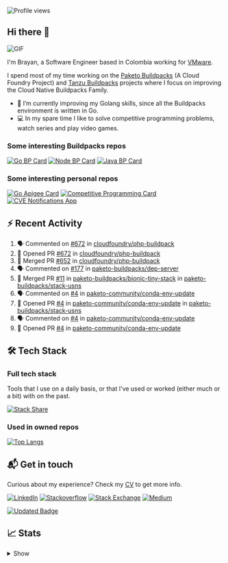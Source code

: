 ![Profile views](https://gpvc.arturio.dev/brayanhenao)

## Hi there 👋

<img alt="GIF" src="https://i.pinimg.com/originals/e4/26/70/e426702edf874b181aced1e2fa5c6cde.gif" />  


I'm Brayan, a Software Engineer based in Colombia working for [VMware](https://www.vmware.com/).

I spend most of my time working on the [Paketo Buildpacks](https://paketo.io/) (A Cloud Foundry Project)
and [Tanzu Buildpacks](https://tanzu.vmware.com/components/buildpacks) projects where I focus on improving the Cloud
Native Buildpacks Family.

- 🌱 I’m currently improving my Golang skills, since all the Buildpacks environment is written in Go.
- 💻 In my spare time I like to solve competitive programming problems, watch series and play video games.

### Some interesting Buildpacks repos

[![Go BP Card](https://github-readme-stats.vercel.app/api/pin/?username=paketo-buildpacks&repo=go&show_owner=true)](https://github.com/paketo-buildpacks/go)
[![Node BP Card](https://github-readme-stats.vercel.app/api/pin/?username=paketo-buildpacks&repo=nodejs&show_owner=true)](https://github.com/paketo-buildpacks/nodejs)
[![Java BP Card](https://github-readme-stats.vercel.app/api/pin/?username=paketo-buildpacks&repo=java&show_owner=true)](https://github.com/paketo-buildpacks/java)

### Some interesting personal repos

[![Go Apigee Card](https://github-readme-stats.vercel.app/api/pin/?username=brayanhenao&repo=go-apigee-edge)](https://github.com/brayanhenao/go-apigee-edge)
[![Competitive Programming Card](https://github-readme-stats.vercel.app/api/pin/?username=brayanhenao&repo=competitive-programming)](https://github.com/brayanhenao/competitive-programming)
[![CVE Notifications App](https://github-readme-stats.vercel.app/api/pin/?username=brayanhenao&repo=cve-notifications-app)](https://github.com/brayanhenao/cve-notifications-app)

## ⚡️ Recent Activity

<!--START_SECTION:activity-->

1. 🗣 Commented on [#672](https://github.com/cloudfoundry/php-buildpack/issues/672) in [cloudfoundry/php-buildpack](https://github.com/cloudfoundry/php-buildpack)
2. 💪 Opened PR [#672](https://github.com/cloudfoundry/php-buildpack/pull/672) in [cloudfoundry/php-buildpack](https://github.com/cloudfoundry/php-buildpack)
3. 🎉 Merged PR [#652](https://github.com/cloudfoundry/php-buildpack/pull/652) in [cloudfoundry/php-buildpack](https://github.com/cloudfoundry/php-buildpack)
4. 🗣 Commented on [#177](https://github.com/paketo-buildpacks/dep-server/issues/177) in [paketo-buildpacks/dep-server](https://github.com/paketo-buildpacks/dep-server)
5. 🎉 Merged PR [#11](https://github.com/paketo-buildpacks/bionic-tiny-stack/pull/11) in [paketo-buildpacks/bionic-tiny-stack](https://github.com/paketo-buildpacks/bionic-tiny-stack)
   in [paketo-buildpacks/stack-usns](https://github.com/paketo-buildpacks/stack-usns)
4. 🗣 Commented on [#4](https://github.com/paketo-community/conda-env-update/issues/4)
   in [paketo-community/conda-env-update](https://github.com/paketo-community/conda-env-update)
5. 💪 Opened PR [#4](https://github.com/paketo-community/conda-env-update/pull/4)
   in [paketo-community/conda-env-update](https://github.com/paketo-community/conda-env-update)
   in [paketo-buildpacks/stack-usns](https://github.com/paketo-buildpacks/stack-usns)
4. 🗣 Commented on [#4](https://github.com/paketo-community/conda-env-update/issues/4)
   in [paketo-community/conda-env-update](https://github.com/paketo-community/conda-env-update)
5. 💪 Opened PR [#4](https://github.com/paketo-community/conda-env-update/pull/4)
   in [paketo-community/conda-env-update](https://github.com/paketo-community/conda-env-update)

<!--END_SECTION:activity-->

## 🛠 Tech Stack

### Full tech stack

Tools that I use on a daily basis, or that I've used or worked (either much or a bit) with on the past.

[![Stack Share](https://img.shields.io/badge/Stack%20Share-0690FA.svg?&style=for-the-badge&logo=stackshare&logoColor=white)](https://stackshare.io/bhenao6/mystack)

### Used in owned repos

[![Top Langs](https://github-readme-stats.vercel.app/api/top-langs/?username=brayanhenao&layout=compact&langs_count=10)](https://github.com/anuraghazra/github-readme-stats)

## 📬 Get in touch

Curious about my experience? Check my [CV](resources/Brayan%20Henao%20CV.pdf) to get more info.

[![LinkedIn](https://img.shields.io/badge/linkedin-%230077B5.svg?&style=for-the-badge&logo=linkedin&logoColor=white)](https://www.linkedin.com/in/bhenao6/)
[![Stackoverflow](https://img.shields.io/badge/-F58025.svg?&style=for-the-badge&logo=stackoverflow&logoColor=white)](https://stackoverflow.com/users/5371842/brayan-henao)
[![Stack Exchange](https://img.shields.io/badge/-1E5397.svg?&style=for-the-badge&logo=stackexchange)](https://stackexchange.com/users/7008058/brayan-henao)
[![Medium](https://img.shields.io/badge/medium-%2312100E.svg?&style=for-the-badge&logo=medium&logoColor=white)](https://medium.com/@bhenao6)

[![Updated Badge](https://badges.pufler.dev/updated/brayanhenao/brayanhenao)](https://badges.pufler.dev)

## 📈 Stats

<details>
  <summary>Show</summary>

[![Brayan's github stats](https://github-readme-stats.vercel.app/api?username=brayanhenao&count_private=true&show_icons=true&theme=vue-dark)](https://github.com/anuraghazra/github-readme-stats)

<!--START_SECTION:waka-->
![Code Time](http://img.shields.io/badge/Code%20Time-231%20hrs%2012%20mins-blue)

![Lines of code](https://img.shields.io/badge/From%20Hello%20World%20I%27ve%20Written-297%20Thousand%20lines%20of%20code-blue)

**🐱 My GitHub Data** 

> 🏆 646 Contributions in the Year 2022
 > 
> 📦 122.0 kB Used in GitHub's Storage 
 > 
> 💼 Opted to Hire
 > 
> 📜 60 Public Repositories 
 > 
> 🔑 19 Private Repositories  
 > 
**I'm an Early 🐤** 

```text
🌞 Morning    170 commits    ██████░░░░░░░░░░░░░░░░░░░   23.74% 
🌆 Daytime    414 commits    ██████████████░░░░░░░░░░░   57.82% 
🌃 Evening    123 commits    ████░░░░░░░░░░░░░░░░░░░░░   17.18% 
🌙 Night      9 commits      ░░░░░░░░░░░░░░░░░░░░░░░░░   1.26%

```
📅 **I'm Most Productive on Tuesday** 

```text
Monday       107 commits    ███░░░░░░░░░░░░░░░░░░░░░░   14.94% 
Tuesday      161 commits    █████░░░░░░░░░░░░░░░░░░░░   22.49% 
Wednesday    138 commits    ████░░░░░░░░░░░░░░░░░░░░░   19.27% 
Thursday     145 commits    █████░░░░░░░░░░░░░░░░░░░░   20.25% 
Friday       136 commits    ████░░░░░░░░░░░░░░░░░░░░░   18.99% 
Saturday     18 commits     ░░░░░░░░░░░░░░░░░░░░░░░░░   2.51% 
Sunday       11 commits     ░░░░░░░░░░░░░░░░░░░░░░░░░   1.54%

```


📊 **This Week I Spent My Time On** 

```text
⌚︎ Time Zone: America/Bogota

💬 Programming Languages: 
sh                       7 hrs 51 mins       █████████████████████████   100.0%

🔥 Editors: 
Zsh                      7 hrs 51 mins       █████████████████████████   100.0%

💻 Operating System: 
Mac                      7 hrs 51 mins       █████████████████████████   100.0%

```

**I Mostly Code in Java** 

```text
Java                     14 repos            ███████░░░░░░░░░░░░░░░░░░   28.57% 
Go                       11 repos            █████░░░░░░░░░░░░░░░░░░░░   22.45% 
JavaScript               7 repos             ███░░░░░░░░░░░░░░░░░░░░░░   14.29% 
TypeScript               5 repos             ██░░░░░░░░░░░░░░░░░░░░░░░   10.2% 
Shell                    4 repos             ██░░░░░░░░░░░░░░░░░░░░░░░   8.16%

```



 Last Updated on 01/07/2022 03:26:09 UTC
<!--END_SECTION:waka-->
</details>
